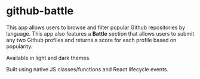# github-battle
This app allows users to browse and filter popular Github repositories by language. This app also features a <b>Battle</b> section that allows users to submit any two Github profiles and returns a score for each profile based on popularity. 

Available in light and dark themes.

Built using native JS classes/functions and React lifecycle events.
